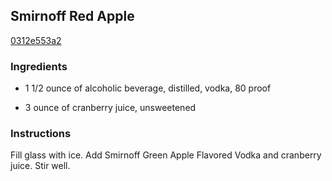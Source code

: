 ## Smirnoff Red Apple

[0312e553a2](http://www.food.com/recipe/smirnoff-red-apple-423075)

### Ingredients

 - 1 1/2 ounce of alcoholic beverage, distilled, vodka, 80 proof

 - 3 ounce of cranberry juice, unsweetened

### Instructions

Fill glass with ice. Add Smirnoff Green Apple Flavored Vodka and cranberry juice. Stir well.